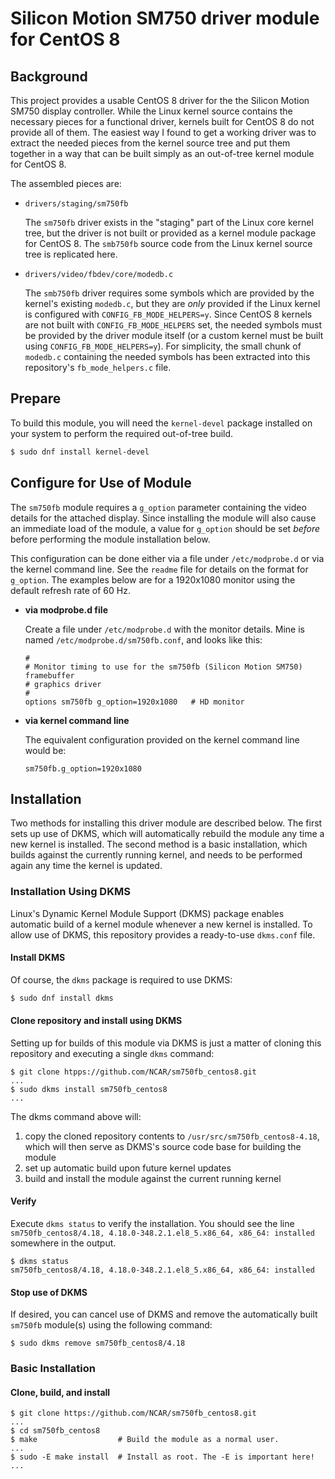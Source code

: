 # Silicon Motion SM750 driver module for CentOS 8

## Background
This project provides a usable CentOS 8 driver for the the Silicon Motion SM750 display controller. While the Linux
kernel source contains the necessary pieces for a functional driver, kernels built for CentOS 8 do not provide all
of them. The easiest way I found to get a working driver was to extract the needed pieces from the kernel source tree
and put them together in a way that can be built simply as an out-of-tree kernel module for CentOS 8.

The assembled pieces are:
* `drivers/staging/sm750fb`

  The `sm750fb` driver exists in the "staging" part of the Linux core kernel tree, but the driver is not built or provided
  as a kernel module package for CentOS 8. The `smb750fb` source code from the Linux kernel source tree is replicated here.
  
* `drivers/video/fbdev/core/modedb.c`

  The `smb750fb` driver requires some symbols which are provided by the kernel's existing `modedb.c`, but they are
  _only_ provided if the Linux kernel is configured with `CONFIG_FB_MODE_HELPERS=y`. Since CentOS 8 kernels are not
  built with `CONFIG_FB_MODE_HELPERS` set, the needed symbols must be provided by the driver module itself (or a custom
  kernel must be built using `CONFIG_FB_MODE_HELPERS=y`). For simplicity, the small chunk of `modedb.c` containing the
  needed symbols has been extracted into this repository's `fb_mode_helpers.c` file.

## Prepare
To build this module, you will need the `kernel-devel` package installed on your system to perform the
required out-of-tree build.

```bash
$ sudo dnf install kernel-devel
```
## Configure for Use of Module
The `sm750fb` module requires a `g_option` parameter containing the video details for the attached
display. Since installing the module will also cause an immediate load of the module, a value for `g_option`
should be set _before_ before performing the module installation below.

This configuration can be done either via a file under `/etc/modprobe.d` or via the kernel command line. See
the `readme` file for details on the format for `g_option`. The examples below are for a 1920x1080 monitor
using the default refresh rate of 60 Hz.

 - **via modprobe.d file**
   
   Create a file under `/etc/modprobe.d` with the monitor details. Mine is named `/etc/modprobe.d/sm750fb.conf`,
   and looks like this:
   
   ```
   #
   # Monitor timing to use for the sm750fb (Silicon Motion SM750) framebuffer
   # graphics driver
   #
   options sm750fb g_option=1920x1080	# HD monitor
   ```

 - **via kernel command line**

   The equivalent configuration provided on the kernel command line would be:
   ```
   sm750fb.g_option=1920x1080
   ```

## Installation
Two methods for installing this driver module are described below. The first sets up use of DKMS, which
will automatically rebuild the module any time a new kernel is installed. The second method is a basic
installation, which builds against the currently running kernel, and needs to be performed again any time
the kernel is updated.

### Installation Using DKMS
Linux's Dynamic Kernel Module Support (DKMS) package enables automatic build of a kernel module whenever
a new kernel is installed. To allow use of DKMS, this repository provides a ready-to-use `dkms.conf` file.

#### Install DKMS
Of course, the `dkms` package is required to use DKMS:

```bash
$ sudo dnf install dkms
```
#### Clone repository and install using DKMS
Setting up for builds of this module via DKMS is just a matter of cloning this repository and executing a
single `dkms` command:
```
$ git clone htpps://github.com/NCAR/sm750fb_centos8.git
...
$ sudo dkms install sm750fb_centos8
...
```
The dkms command above will:
 1. copy the cloned repository contents to `/usr/src/sm750fb_centos8-4.18`, which will then serve as DKMS's source code base for building the module
 2. set up automatic build upon future kernel updates
 3. build and install the module against the current running kernel

#### Verify
Execute `dkms status` to verify the installation. You should see the line `sm750fb_centos8/4.18, 4.18.0-348.2.1.el8_5.x86_64, x86_64: installed` somewhere in the output.

```
$ dkms status
sm750fb_centos8/4.18, 4.18.0-348.2.1.el8_5.x86_64, x86_64: installed
```
#### Stop use of DKMS
If desired, you can cancel use of DKMS and remove the automatically built `sm750fb` module(s) using the following command:
```
$ sudo dkms remove sm750fb_centos8/4.18
```

### Basic Installation
#### Clone, build, and install
```
$ git clone https://github.com/NCAR/sm750fb_centos8.git
...
$ cd sm750fb_centos8
$ make                  # Build the module as a normal user.
...
$ sudo -E make install  # Install as root. The -E is important here!
...
```
